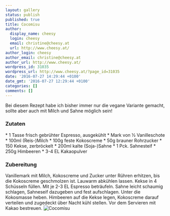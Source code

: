 ```yaml
---
layout: gallery
status: publish
published: true
title: Cocomisu
author:
  display_name: cheesy
  login: cheesy
  email: christine@cheesy.at
  url: http://www.cheesy.at/
author_login: cheesy
author_email: christine@cheesy.at
author_url: http://www.cheesy.at/
wordpress_id: 31035
wordpress_url: http://www.cheesy.at/?page_id=31035
date: '2016-07-27 14:29:44 +0100'
date_gmt: '2016-07-27 12:29:44 +0100'
categories: []
comments: []
---
```

Bei diesem Rezept habe ich bisher immer nur die vegane Variante gemacht, sollte aber auch mit Milch und Sahne möglich sein!
### Zutaten
\* 1 Tasse frisch gebrühter Espresso, ausgekühlt
\* Mark von ½ Vanilleschote
\* 100ml (Reis-)Milch
\* 100g feste Kokoscreme
\* 50g brauner Rohrzucker
\* 150 Kekse, zerbröckelt
\* 200ml kalte (Soja-)Sahne
\* 1 Pck. Sahnesteif
\* 250g Himbeeren
\* 3-4 EL Kakaopulver
### Zubereitung
Vanillemark mit Milch, Kokoscreme und Zucker unter Rühren erhitzen, bis die Kokoscreme geschmolzen ist. Lauwarm abkühlen lassen. Kekse in 4 Schüsseln füllen. Mit je 2-3 EL Espresso beträufeln. Sahne leicht schaumig schlagen, Sahneseif dazugeben und fest aufschlagen. Unter die Kokosmasse heben. Himbeeren auf die Kekse legen, Kokoscreme darauf verteilen und zugedeckt über Nacht kühl stellen. Vor dem Servieren mit Kakao bestreuen.
![Cocomisu](http://www.cheesy.at/wp-content/uploads/Cocomisu.jpg)
